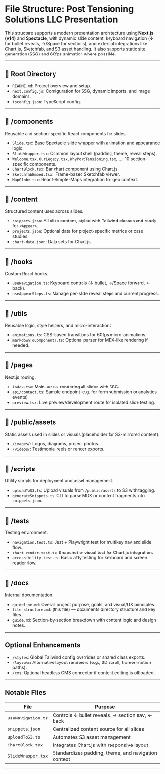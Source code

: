 # File Structure: Post Tensioning Solutions LLC Presentation

This structure supports a modern presentation architecture using **Next.js (v14)** and **Spectacle**, with dynamic slide content, keyboard navigation (↓ for bullet reveals, →/Space for sections), and external integrations like Chart.js, Sketchfab, and S3 asset handling. It also supports static site generation (SSG) and 60fps animation where possible.

---

## 📁 Root Directory

- `README.md`: Project overview and setup.
- `next.config.js`: Configuration for SSG, dynamic imports, and image domains.
- `tsconfig.json`: TypeScript config.

---

## 📁 /components

Reusable and section-specific React components for slides.

- `Slide.tsx`: Base Spectacle slide wrapper with animation and appearance logic.
- `SlideWrapper.tsx`: Common layout shell (padding, theme, reveal steps).
- `Welcome.tsx`, `OurLegacy.tsx`, `WhyPostTensioning.tsx`, ...: 10 section-specific components.
- `ChartBlock.tsx`: Bar chart component using Chart.js.
- `SketchfabEmbed.tsx`: IFrame-based Sketchfab viewer.
- `MapGlobe.tsx`: React-Simple-Maps integration for geo context.

---

## 📁 /content

Structured content used across slides.

- `snippets.json`: All slide content, styled with Tailwind classes and ready for `<Appear>`.
- `projects.json`: Optional data for project-specific metrics or case studies.
- `chart-data.json`: Data sets for Chart.js.

---

## 📁 /hooks

Custom React hooks.

- `useNavigation.ts`: Keyboard controls (↓ bullet, →/Space forward, ← back).
- `useAppearSteps.ts`: Manage per-slide reveal steps and current progress.

---

## 📁 /utils

Reusable logic, style helpers, and micro-interactions.

- `animations.ts`: CSS-based transitions for 60fps micro-animations.
- `markdownToComponents.ts`: Optional parser for MDX-like rendering if needed.

---

## 📁 /pages

Next.js routing.

- `index.tsx`: Main `<Deck>` rendering all slides with SSG.
- `api/contact.ts`: Sample endpoint (e.g. for form submission or analytics events).
- `preview.tsx`: Live preview/development route for isolated slide testing.

---

## 📁 /public/assets

Static assets used in slides or visuals (placeholder for S3-mirrored content).

- `/images/`: Logos, diagrams, project photos.
- `/videos/`: Testimonial reels or render exports.

---

## 📁 /scripts

Utility scripts for deployment and asset management.

- `uploadToS3.ts`: Upload visuals from `/public/assets` to S3 with tagging.
- `generateSnippets.ts`: CLI to parse MDX or content fragments into `snippets.json`.

---

## 📁 /tests

Testing environment.

- `navigation.test.ts`: Jest + Playwright test for multikey nav and slide flow.
- `chart-render.test.ts`: Snapshot or visual test for Chart.js integration.
- `accessibility.test.ts`: Basic a11y testing for keyboard and screen reader flow.

---

## 📁 /docs

Internal documentation.

- `guideline.md`: Overall project purpose, goals, and visual/UX principles.
- `file-structure.md`: (this file) — documents directory structure and key files.
- `guide.md`: Section-by-section breakdown with content logic and design notes.

---

## Optional Enhancements

- `/styles`: Global Tailwind config overrides or shared class exports.
- `/layouts`: Alternative layout renderers (e.g., 3D scroll, framer-motion paths).
- `/cms`: Optional headless CMS connector if content editing is offloaded.

---

## Notable Files

| File                  | Purpose                                                     |
|-----------------------|-------------------------------------------------------------|
| `useNavigation.ts`    | Controls ↓ bullet reveals, → section nav, ← back            |
| `snippets.json`       | Centralized content source for all slides                   |
| `uploadToS3.ts`       | Automates S3 asset management                               |
| `ChartBlock.tsx`      | Integrates Chart.js with responsive layout                  |
| `SlideWrapper.tsx`    | Standardizes padding, theme, and navigation context         |

---

